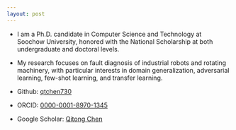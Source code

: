 ```yaml
---
layout: post
---
```

- I am a Ph.D. candidate in Computer Science and Technology at Soochow University, honored with the National Scholarship at both undergraduate and doctoral levels.
- My research focuses on fault diagnosis of industrial robots and rotating machinery, with particular interests in domain generalization, adversarial learning, few-shot learning, and transfer learning.



- Github: [qtchen730](https://github.com/qtchen730)
- ORCID: [0000-0001-8970-1345](https://orcid.org/0000-0001-8970-1345)
- Google Scholar: [Qitong Chen](https://scholar.google.com/citations?=Ag4Bcb6bUv4C)
